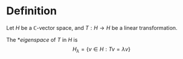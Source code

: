 # Definition

Let $H$ be a $\mathbb{C}$-vector space, and $T: H \to H$ be a linear transformation.

The **eigenspace* of $T$ in $H$ is
$$
H_{\lambda} = \left\{  v \in H : Tv = \lambda v \right\} 
$$
